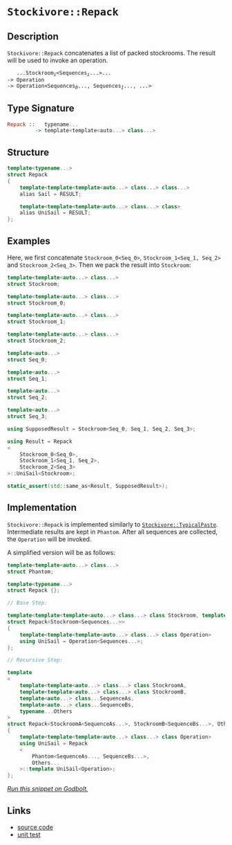<!-- Copyright 2024 Feng Mofan
SPDX-License-Identifier: Apache-2.0 -->

# `Stockivore::Repack`

## Description

`Stockivore::Repack` concatenates a list of packed stockrooms. The result will be used to invoke an operation.
<pre><code>   ...Stockroom<sub><i>i</i></sub>&lt;Sequences<sub><i>i</i></sub>...&gt;...
-> Operation
-> Operation&lt;Sequences<sub><i>0</i></sub>..., Sequences<sub><i>1</i></sub>..., ...></code></pre>

## Type Signature

```Haskell
Repack ::   typename... 
         -> template<template<auto...> class...>
```

## Structure

```C++
template<typename...>
struct Repack
{
    template<template<template<auto...> class...> class...>
    alias Sail = RESULT;

    template<template<template<auto...> class...> class>
    alias UniSail = RESULT;
};
```

## Examples

Here, we first concatenate `Stockroom_0<Seq_0>`,  `Stockroom_1<Seq_1, Seq_2>` and `Stockroom_2<Seq_3>`. Then we pack the result into `Stockroom`:

```C++
template<template<auto...> class...>
struct Stockroom;

template<template<auto...> class...>
struct Stockroom_0;

template<template<auto...> class...>
struct Stockroom_1;

template<template<auto...> class...>
struct Stockroom_2;

template<auto...>
struct Seq_0;

template<auto...>
struct Seq_1;

template<auto...>
struct Seq_2;

template<auto...>
struct Seq_3;

using SupposedResult = Stockroom<Seq_0, Seq_1, Seq_2, Seq_3>;

using Result = Repack
<
    Stockroom_0<Seq_0>, 
    Stockroom_1<Seq_1, Seq_2>,
    Stockroom_2<Seq_3>
>::UniSail<Stockroom>;

static_assert(std::same_as<Result, SupposedResult>);
```

## Implementation

`Stockivore::Repack` is implemented similarly to [`Stockivore::TypicalPaste`](./typical_paste.doc.md). Intermediate results are kept in `Phantom`. After all sequences are collected, the `Operation` will be invoked.

A simplified version will be as follows:

```C++
template<template<auto...> class...>
struct Phantom;

template<typename...>
struct Repack {};

// Base Step:

template<template<template<auto...> class...> class Stockroom, template<auto...> class...Sequences>
struct Repack<Stockroom<Sequences...>>
{
    template<template<template<auto...> class...> class Operation>
    using UniSail = Operation<Sequences...>;
};

// Recursive Step:

template
<
    template<template<auto...> class...> class StockroomA,
    template<template<auto...> class...> class StockroomB,
    template<auto...> class...SequenceAs, 
    template<auto...> class...SequenceBs,
    typename...Others
>
struct Repack<StockroomA<SequenceAs...>, StockroomB<SequenceBs...>, Others...>
{
    template<template<template<auto...> class...> class Operation>
    using UniSail = Repack
    <
        Phantom<SequenceAs..., SequenceBs...>,
        Others...
    >::template UniSail<Operation>;
};
```

[*Run this snippet on Godbolt.*](https://godbolt.org/#z:OYLghAFBqd5QCxAYwPYBMCmBRdBLAF1QCcAaPECAMzwBtMA7AQwFtMQByARg9KtQYEAysib0QXACx8BBAKoBnTAAUAHpwAMvAFYTStJg1DIApACYAQuYukl9ZATwDKjdAGFUtAK4sGIAMykrgAyeAyYAHI%2BAEaYxAHSAA6oCoRODB7evgGkyamOAqHhUSyx8f7SdpgO6UIETMQEmT5%2BgVU1AnUNBEWRMXEJtvWNzdltwz1hfaUDFQCUtqhexMjsHASYLIkGGyb%2BbhtbO5h7bkxeRAB013vYANTIBgoK15e3JhoAggoExF4Od2UCEMRBYeysXw%2Bn0O2yYu32BAAnolGKxMK93l8fn8AQAlTCJJjIADWdxMAHYrOSACLgqFQgD0DLuFiYSjudQJIHpXxhx1OfLhJwRm1h8LOF1QGP890ebJeNxlDyeCg5RBJxFQqBYpDugvF5yuitlKteQkwAEcvIxVgpMd9fv8CHd8YSSac6qgNVqwftzVabZgFW8ZfaKRDPnco3rRfyRUchQLY4n9oapcblfLpSb5XcAPIo4hw9L26N3LypIx3OQMPBCJh0Mn%2Ban5wvFgQey3Whi27N0yE0/ufRnM/HIZapABumDVXJ50OTu0h%2ByhZf1woOi43aezmeeu7lzzVXuJmu1n1Iq%2Bj66TCYNkoPpozh9Vnu92psV6jN9TD%2BfT8uf1u1Wb5dS/GM723P8QxzfdriAwMLAUS8vjXZFUTYV48wIBA4jtZdsChbEnRdAkiWJD11VPH1hz9LtA2%2BbNdTfaiP07AMe0wJCmPzHC8L7AcIzXLdbzFDcfwlI0YL3YNbhk1s4nbBhS2jCswmAata3rRs9hbV1yPA05wLLIEQW1djgMwRjrmY%2BjOO440UMjMto2w3DiFk1Do1uEAQHXTS6wbWhTgLRSCmU0N/AjClaSi%2BcGQAKiS5KUoZRlkoAFWwIQMuStKvkSlKivy4dITMfwwkeLwsCbNw0E4xICDtUNIV5ET4zE04d3/LNjSIx0ARYs9fWitrINEuNJPTaSXwEh0cWdIafQAfQ0IcoQkiTupmgD7WIwaqOG5auHWsbOo6ybtrk2a%2BqxAbFsOlazFOhdxt/KS9vujlLVWl6tugz6Fu%2Bi1jr%2B9qprm/bFp%2B564ta17zoh275pI/1lv8F61KrIQvESPJMHQfEFC8WhnV049319Nw0Y0WyQa4OnlrMRmMci0bPixjSiZJsnm1It0KOXNxwKW7VfrokG1plMCvKjUWWFBiXjsZ2HsCcst5aZ9j0bDGVfJrQK6Eok9hveOHSodYtkGW%2BU4gICAfnQXyFDRG3mrcbnSeY3H8cJoMeduOZwQ4BZaE4ABWXg/G4XhUE4YXLGsO4FCWFYZ3MfweFIAhNBDhZiRAcPJEuDRJC4cl/A0cONDMAA2WuzAADkb/ROEkXgWAkDRaejrRSDjjheAUEBaZzjgtAWOBYBgRAQCWAhEguchKDQLY6DiCI0U4VRG9rgBaWvJDuYBkGQO4pEuMxeAJwgSDwJ2Gf4QQRDEdgpBkQRFBUdRx50PQAHciyJE4DwUOEco6537pwPMFxF7OlQFQO4O996H2Pqfc%2BxczB3AgB4Ne9BiBknKlwOYvAx4T1IBAJAq9EjrzIBQCA1DaEgGAFIZmNBSZ4UoNESB0QwgNERCA3gvDmDEERHmaI2hqhjyzqvNggg8wMFoAI3%2BpAsDRC8MAM4tBaDDxjqozYhhgDiBUfgYgUi8DTl0X3TAqhqgXDWFnMIGww4qNoHgaIRZREeCwJA34eBO56OnMQaIKRMDUgMUYNxRhc4LCoAYYACgABqeBMD/1CtHLOT9hCiHEO/LJX81CQN0AzAw0TTCJ0sPodxw9IALFQI1dIui96O10uUqwlgzB91QEE4g98gzwAWO0cKLgGDuE8C0PQIQpglDKHoPIaQBCjD8AzeZ4VegzIGAzIZtQJhLL0NszoEx1n9HiFs3Z4zshnO6McmYpzBmp1WBIMBHBI6kF7rHTgSDd4HyPifM%2BF8sEQFwLfAhGdiGkJiQsXCTAsDxAgPnEAkh/CXAAJz%2BHJJIUuZhJC127uHWuKLW4cHbqQTumdLi1y4LXRuKLG5UqLlwcOaLa5vMgQPIeI9s4xIoTPShc9YFL3oYw/Bm82CcAaCwSc5I95MEzFWLgKLLhcBLtffARBekPw/tk1%2BEhpD5KUIUlRuhmaAKYMAmOzzXnvKgRwGBC8Lh3AQXcCVUqZVyo0gqpVJdsG4Jofgwh/gzAkK5b/SeVDtR%2BriMvBhEamEuulXKIwCquC03YRsDyXCeF8NEYI0gwj%2BHiMkQ4XNsjGAEAUUoyBaiNFaJ0bmrALBDHGL7qY8xljIE2LsRsXNTjMAuL7m4jx/DvFrD7n4gJWcgkhKUOExtkT1LcriUwBJyTUnpNzVkl%2BuS9WyAKT/Puxr9CGJQNYawVTog1Phf3BpAgmktObG06wnTY49L6ZewZfbzHOAgK4PZDMpnFBOXMlICyMgXOWbkEDazplAa2Z%2BjoDAugjHA/s%2BD4UkOTEA7c/Z5ysgQZ%2BNcmD2HiGLGWI8kjLirVss%2BfGt1iaPWKuVRobBwL1UBvBSGieULMAwoGFelxJKyWKtLuSJl5IK6SGxYfBm1r2W2E5WQkOPL4B8vnnA6NwqN5bw4BK1BLAFCTjPpOT1xwfiqpBffPQm6clvx3Z/A1%2B6/6BFNea0BRKqMqIHnauBjrEG6aPvpwzdxjOKtM86HBsb/UZ38MGxTYaUCRajUKxL8RDN42WiF5aYWbbEBYIfPgdB03DwgNwlR%2Bac16PK2IiRUiS3ajkeWxRyiW2YHUZosQda9ENqbaO3graajtpUZ28c3a9G9v7bwQdnjEQjt8b0idvAp2hNnU2hdoa%2BDxKSSktJKIMm8GszqvJu6HNFJyKU4wp7KmDvfde8KuiGSOxPRUiwz7%2B6vqwDdg5fgf2jL/UEUZNzZkrKg%2BkP7qz0iA82bYNDOzuh/a%2BxhyHpyhhw5Q1cxoSOnmkbTljyjEDPM0dy3pgzRmTNCh%2BCxtVJB2OxchaQaFsLKDPMEyAMwir/D%2BHDtXMu3cOfkmpaygng95OjzpwXSQ4dUXh0bnXFFkgUUV3RVwQILj/D466ZwCFobnlX0Fxr4XcWFhBNSM4SQQA)

## Links

- [source code](../../../../conceptrodon/descend/stockivore/repack.hpp)
- [unit test](../../../../tests/unit/stockivore/repack.test.hpp)
